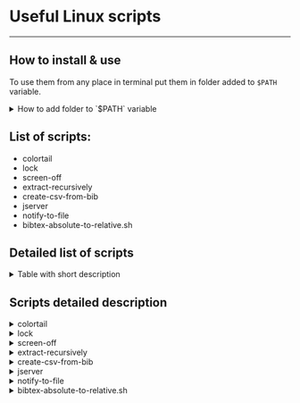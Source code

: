 Useful Linux scripts
===

- - -

How to install & use
---

To use them from any place in terminal put them in folder added to `$PATH` variable.

<details>
  <summary>How to add folder to `$PATH` variable</summary><br>

  Create folder in your home directory, e.g. `bin`.

  ```
  $ mkdir ~/bin
  ```

  Add that folder to $PATH variable in your `.bash_profile` file.

  ```
  $ echo "export PATH=$HOME/bin:$PATH" >> ~/.bash_profile
  ```

  Source `.bash_profile` file in your `.bash_rc` file if it is not yet sourced.

  ```
  $ echo "source $HOME/.bash_profile" >> ~/.bashrc
  ```

</details>

List of scripts:
---
* colortail
* lock
* screen-off
* extract-recursively
* create-csv-from-bib
* jserver
* notify-to-file
* bibtex-absolute-to-relative.sh

Detailed list of scripts
---
<details>
<summary>Table with short description</summary>

Name | Description
--|--
colortail | prints tail command with colored output
lock      | Locks the screen (and turns monitor highlight off)
screen-off | Turns monitor highlight off
extract-recursively | recursively extracts packed files in corresponding folders
create-csv-from-bib | creates csv file from corresponding bibtex file
jserver | allows to start/stop/restart jboss servers
notify-to-file | monitors gnome notifications and saves them to file

</details>

Scripts detailed description
---

<details>
  <summary>colortail</summary><br>

  Prints tail command with colored output.
  Defalt colors are:
  * DEBUG - blue
  * INFO - default
  * WARN - yellow
  * ERROR - red

  example usage of command:
  ```
  $ colortail.sh -f -n 100 server.log
  ```
  All arguments are passed to `tail` command

</details>

<details>
  <summary>lock</summary><br>

Locks the screen. Keyboard shortcut can be added to invoke that script.

</details>

<details>
  <summary>screen-off</summary><br>

Turns screen off. E.g. in my laptop, after locking,
the screen turns to black but it is still highlighted.
That script prevents from such situation.
</details>

<details>
  <summary>extract-recursively</summary><br>

  Recursively extracts packed folders in zip, rar or 7z format and puts them in corresponding folder. It is useful when there is a lot of packed files in tree-like folder structure and you have to extract each one of them into folder where they are placed.

  This command requires following packages:
  * unzip
  * unar
  * 7z

</details>

<details>
  <summary>create-csv-from-bib</summary><br>

  Parses bibtex file with bibliography into csv file. It can be useful to import bibliography into MS Excel, libreoffice calc, etc.

  **Script is not finished and tested, it is just downloaded from some place and it has to be improved**
</details>

<details>
    <summary>jserver</summary><br>

  Manages different wildfly/jboss servers from command line. Usage:
  ```
  $ jserver <server_name> <command> [[server_type] server_dir]
  ```

  where `command` is one of:
  * start
  * stop
  * restart
  * log

  Server path is build in the following way:
  ```
  server_path="<server_dir>/<server_name>/<server_type>"
  ```
  and then the commands are invoked on the `bin` folder.
</details>
<details>
  <summary>notify-to-file</summary><br>

  Stores gnome desktop environment notifications in file `~/.notification-logs`.

  To run that script after logging into gnome environment you can place it in `.gnomerc` file in your home directory. This file is automatically sourced when you logged into gnome session.

  ```
  /path/to/script/notify-to-file &
  ```

  Another option is to put it into cron tab.

  To edit the cron tab type:
  ```
  $ crontab -e
  ```
  Add following line:
  ```
  @reboot /path/to/script/notify-to-file
  ```
</details>

<details>
  <summary>bibtex-absolute-to-relative.sh</summary><br>

  Sanitizes bibtex file from absolute paths to relative ones. It is useful
when docear or jabref reference manager is used.

In bibtex file you add following line:
  ```
  @comment{jabref-meta: fileDirectory:&lt;path&gt;;}
  ```

  where `path` can reflect either relative or absolute path to pdf repository.

  In such case `file` annotation in bibtex can use relative path only. The aim of 
this script is to replace absolute paths created by assigning pdfs to references in docear,
and replace them with relative ones. It allows for easier migration between computers.
</details>

